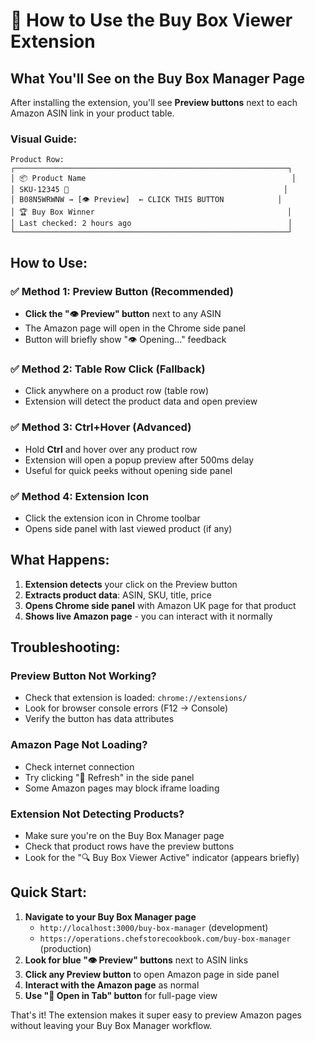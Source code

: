 # 🎯 How to Use the Buy Box Viewer Extension

## What You'll See on the Buy Box Manager Page

After installing the extension, you'll see **Preview buttons** next to each Amazon ASIN link in your product table.

### Visual Guide:

```
Product Row:
┌─────────────────────────────────────────────────────────────┐
│ 📦 Product Name                                              │
│ SKU-12345 📝                                                │
│ B08N5WRWNW → [👁️ Preview]  ← CLICK THIS BUTTON            │
│ 🏆 Buy Box Winner                                           │
│ Last checked: 2 hours ago                                   │
└─────────────────────────────────────────────────────────────┘
```

## How to Use:

### ✅ **Method 1: Preview Button (Recommended)**
- **Click the "👁️ Preview" button** next to any ASIN
- The Amazon page will open in the Chrome side panel
- Button will briefly show "👁️ Opening..." feedback

### ✅ **Method 2: Table Row Click (Fallback)**
- Click anywhere on a product row (table row)
- Extension will detect the product data and open preview

### ✅ **Method 3: Ctrl+Hover (Advanced)**
- Hold **Ctrl** and hover over any product row
- Extension will open a popup preview after 500ms delay
- Useful for quick peeks without opening side panel

### ✅ **Method 4: Extension Icon**
- Click the extension icon in Chrome toolbar
- Opens side panel with last viewed product (if any)

## What Happens:

1. **Extension detects** your click on the Preview button
2. **Extracts product data**: ASIN, SKU, title, price
3. **Opens Chrome side panel** with Amazon UK page for that product
4. **Shows live Amazon page** - you can interact with it normally

## Troubleshooting:

### Preview Button Not Working?
- Check that extension is loaded: `chrome://extensions/`
- Look for browser console errors (F12 → Console)
- Verify the button has data attributes

### Amazon Page Not Loading?
- Check internet connection
- Try clicking "🔄 Refresh" in the side panel
- Some Amazon pages may block iframe loading

### Extension Not Detecting Products?
- Make sure you're on the Buy Box Manager page
- Check that product rows have the preview buttons
- Look for the "🔍 Buy Box Viewer Active" indicator (appears briefly)

## Quick Start:

1. **Navigate to your Buy Box Manager page**
   - `http://localhost:3000/buy-box-manager` (development)
   - `https://operations.chefstorecookbook.com/buy-box-manager` (production)
2. **Look for blue "👁️ Preview" buttons** next to ASIN links
3. **Click any Preview button** to open Amazon page in side panel
4. **Interact with the Amazon page** as normal
5. **Use "🔗 Open in Tab" button** for full-page view

That's it! The extension makes it super easy to preview Amazon pages without leaving your Buy Box Manager workflow.